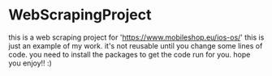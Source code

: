 # WebScrapingProject
this is a web scraping project for 'https://www.mobileshop.eu/ios-os/'
this is just an example of my work.
it's not reusable until you change some lines of code.
you need to install the packages to get the code run for you.
hope you enjoy!! :)

